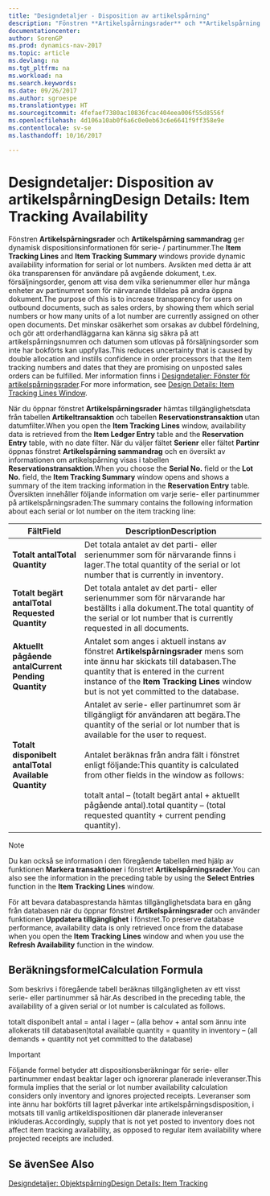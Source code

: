 ```yaml
---
title: "Designdetaljer - Disposition av artikelspårning"
description: "Fönstren **Artikelspårningsrader** och **Artikelspårning sammandrag** ger dynamisk dispositionsinformationen för serie- / partinummer. Avsikten med detta är att öka transparensen för användare på avgående dokument, t.ex. försäljningsorder, genom att visa dem vilka serienummer eller hur många enheter av partinumret som för närvarande tilldelas på andra öppna dokument. Det minskar osäkerhet som orsakas av dubbel fördelning, och gör att orderhandläggarna kan känna sig säkra på att artikelspårningsnumren och datumen som utlovas på försäljningsorder som inte har bokförts kan uppfyllas."
documentationcenter: 
author: SorenGP
ms.prod: dynamics-nav-2017
ms.topic: article
ms.devlang: na
ms.tgt_pltfrm: na
ms.workload: na
ms.search.keywords: 
ms.date: 09/26/2017
ms.author: sgroespe
ms.translationtype: HT
ms.sourcegitcommit: 4fefaef7380ac10836fcac404eea006f55d8556f
ms.openlocfilehash: 4d106a10ab0f6a6c0e0eb63c6e6641f9ff358e9e
ms.contentlocale: sv-se
ms.lasthandoff: 10/16/2017

---
```

# <a name="design-details-item-tracking-availability"></a><span data-ttu-id="7fd79-105">Designdetaljer: Disposition av artikelspårning</span><span class="sxs-lookup"><span data-stu-id="7fd79-105">Design Details: Item Tracking Availability</span></span>
<span data-ttu-id="7fd79-106">Fönstren **Artikelspårningsrader** och **Artikelspårning sammandrag** ger dynamisk dispositionsinformationen för serie- / partinummer.</span><span class="sxs-lookup"><span data-stu-id="7fd79-106">The **Item Tracking Lines** and **Item Tracking Summary** windows provide dynamic availability information for serial or lot numbers.</span></span> <span data-ttu-id="7fd79-107">Avsikten med detta är att öka transparensen för användare på avgående dokument, t.ex. försäljningsorder, genom att visa dem vilka serienummer eller hur många enheter av partinumret som för närvarande tilldelas på andra öppna dokument.</span><span class="sxs-lookup"><span data-stu-id="7fd79-107">The purpose of this is to increase transparency for users on outbound documents, such as sales orders, by showing them which serial numbers or how many units of a lot number are currently assigned on other open documents.</span></span> <span data-ttu-id="7fd79-108">Det minskar osäkerhet som orsakas av dubbel fördelning, och gör att orderhandläggarna kan känna sig säkra på att artikelspårningsnumren och datumen som utlovas på försäljningsorder som inte har bokförts kan uppfyllas.</span><span class="sxs-lookup"><span data-stu-id="7fd79-108">This reduces uncertainty that is caused by double allocation and instills confidence in order processors that the item tracking numbers and dates that they are promising on unposted sales orders can be fulfilled.</span></span> <span data-ttu-id="7fd79-109">Mer information finns i [Designdetaljer:  Fönster för artikelspårningsrader](design-details-item-tracking-lines-window.md).</span><span class="sxs-lookup"><span data-stu-id="7fd79-109">For more information, see [Design Details: Item Tracking Lines Window](design-details-item-tracking-lines-window.md).</span></span>  

 <span data-ttu-id="7fd79-110">När du öppnar fönstret **Artikelspårningsrader** hämtas tillgänglighetsdata från tabellen **Artikeltransaktion** och tabellen **Reservationstransaktion** utan datumfilter.</span><span class="sxs-lookup"><span data-stu-id="7fd79-110">When you open the **Item Tracking Lines** window, availability data is retrieved from the **Item Ledger Entry** table and the **Reservation Entry** table, with no date filter.</span></span> <span data-ttu-id="7fd79-111">När du väljer fältet **Serienr** eller fältet **Partinr** öppnas fönstret **Artikelspårning sammandrag** och en översikt av informationen om artikelspårning visas i tabellen **Reservationstransaktion**.</span><span class="sxs-lookup"><span data-stu-id="7fd79-111">When you choose the **Serial No.** field or the **Lot No.** field, the **Item Tracking Summary** window opens and shows a summary of the item tracking information in the **Reservation Entry** table.</span></span> <span data-ttu-id="7fd79-112">Översikten innehåller följande information om varje serie- eller partinummer på artikelspårningsraden:</span><span class="sxs-lookup"><span data-stu-id="7fd79-112">The summary contains the following information about each serial or lot number on the item tracking line:</span></span>  

|<span data-ttu-id="7fd79-113">Fält</span><span class="sxs-lookup"><span data-stu-id="7fd79-113">Field</span></span>|<span data-ttu-id="7fd79-114">Description</span><span class="sxs-lookup"><span data-stu-id="7fd79-114">Description</span></span>|  
|---------------------------------|---------------------------------------|  
|<span data-ttu-id="7fd79-115">**Totalt antal**</span><span class="sxs-lookup"><span data-stu-id="7fd79-115">**Total Quantity**</span></span>|<span data-ttu-id="7fd79-116">Det totala antalet av det parti- eller serienummer som för närvarande finns i lager.</span><span class="sxs-lookup"><span data-stu-id="7fd79-116">The total quantity of the serial or lot number that is currently in inventory.</span></span>|  
|<span data-ttu-id="7fd79-117">**Totalt begärt antal**</span><span class="sxs-lookup"><span data-stu-id="7fd79-117">**Total Requested Quantity**</span></span>|<span data-ttu-id="7fd79-118">Det totala antalet av det parti- eller serienummer som för närvarande har beställts i alla dokument.</span><span class="sxs-lookup"><span data-stu-id="7fd79-118">The total quantity of the serial or lot number that is currently requested in all documents.</span></span>|  
|<span data-ttu-id="7fd79-119">**Aktuellt pågående antal**</span><span class="sxs-lookup"><span data-stu-id="7fd79-119">**Current Pending Quantity**</span></span>|<span data-ttu-id="7fd79-120">Antalet som anges i aktuell instans av fönstret **Artikelspårningsrader** mens som inte ännu har skickats till databasen.</span><span class="sxs-lookup"><span data-stu-id="7fd79-120">The quantity that is entered in the current instance of the **Item Tracking Lines** window but is not yet committed to the database.</span></span>|  
|<span data-ttu-id="7fd79-121">**Totalt disponibelt antal**</span><span class="sxs-lookup"><span data-stu-id="7fd79-121">**Total Available Quantity**</span></span>|<span data-ttu-id="7fd79-122">Antalet av serie- eller partinumret som är tillgängligt för användaren att begära.</span><span class="sxs-lookup"><span data-stu-id="7fd79-122">The quantity of the serial or lot number that is available for the user to request.</span></span><br /><br /> <span data-ttu-id="7fd79-123">Antalet beräknas från andra fält i fönstret enligt följande:</span><span class="sxs-lookup"><span data-stu-id="7fd79-123">This quantity is calculated from other fields in the window as follows:</span></span><br /><br /> <span data-ttu-id="7fd79-124">totalt antal – (totalt begärt antal + aktuellt pågående antal).</span><span class="sxs-lookup"><span data-stu-id="7fd79-124">total quantity – (total requested quantity + current pending quantity).</span></span>|  

> [!NOTE]  
>  <span data-ttu-id="7fd79-125">Du kan också se information i den föregående tabellen med hjälp av funktionen **Markera transaktioner** i fönstret **Artikelspårningsrader**.</span><span class="sxs-lookup"><span data-stu-id="7fd79-125">You can also see the information in the preceding table by using the **Select Entries** function in the **Item Tracking Lines** window.</span></span>  

 <span data-ttu-id="7fd79-126">För att bevara databasprestanda hämtas tillgänglighetsdata bara en gång från databasen när du öppnar fönstret **Artikelspårningsrader** och använder funktionen **Uppdatera tillgänglighet** i fönstret.</span><span class="sxs-lookup"><span data-stu-id="7fd79-126">To preserve database performance, availability data is only retrieved once from the database when you open the **Item Tracking Lines** window and when you use the **Refresh Availability** function in the window.</span></span>  

## <a name="calculation-formula"></a><span data-ttu-id="7fd79-127">Beräkningsformel</span><span class="sxs-lookup"><span data-stu-id="7fd79-127">Calculation Formula</span></span>  
 <span data-ttu-id="7fd79-128">Som beskrivs i föregående tabell beräknas tillgängligheten av ett visst serie- eller partinummer så här.</span><span class="sxs-lookup"><span data-stu-id="7fd79-128">As described in the preceding table, the availability of a given serial or lot number is calculated as follows.</span></span>  

 <span data-ttu-id="7fd79-129">totalt disponibelt antal = antal i lager – (alla behov + antal som ännu inte allokerats till databasen)</span><span class="sxs-lookup"><span data-stu-id="7fd79-129">total available quantity = quantity in inventory – (all demands + quantity not yet committed to the database)</span></span>  

> [!IMPORTANT]  
>  <span data-ttu-id="7fd79-130">Följande formel betyder att dispositionsberäkningar för serie- eller partinummer endast beaktar lager och ignorerar planerade inleveranser.</span><span class="sxs-lookup"><span data-stu-id="7fd79-130">This formula implies that the serial or lot number availability calculation considers only inventory and ignores projected receipts.</span></span> <span data-ttu-id="7fd79-131">Leveranser som inte ännu har bokförts till lagret påverkar inte artikelspårningsdisposition, i motsats till vanlig artikeldispositionen där planerade inleveranser inkluderas.</span><span class="sxs-lookup"><span data-stu-id="7fd79-131">Accordingly, supply that is not yet posted to inventory does not affect item tracking availability, as opposed to regular item availability where projected receipts are included.</span></span>  

## <a name="see-also"></a><span data-ttu-id="7fd79-132">Se även</span><span class="sxs-lookup"><span data-stu-id="7fd79-132">See Also</span></span>  
 [<span data-ttu-id="7fd79-133">Designdetaljer: Objektspårning</span><span class="sxs-lookup"><span data-stu-id="7fd79-133">Design Details: Item Tracking</span></span>](design-details-item-tracking.md)


